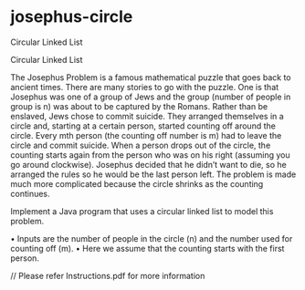 # josephus-circle
Circular Linked List 

Circular Linked List 	

The Josephus Problem is a famous mathematical puzzle that goes back to ancient times. There are many stories to go with the puzzle. One is that Josephus was one of a group of Jews and the group (number of people in group is n) was about to be captured by the Romans. Rather than be enslaved, Jews chose to commit suicide. They arranged themselves in a circle and, starting at a certain person, started counting off around the circle. Every mth person (the counting off number is m) had to leave the circle and commit suicide. When a person drops out of the circle, the counting starts again from the person who was on his right (assuming you go around clockwise). 
Josephus decided that he didn’t want to die, so he arranged the rules so he would be the last person left. The problem is made much more complicated because the circle shrinks as the counting continues. 

Implement a Java program that uses a circular linked list to model this problem. 

•	Inputs are the number of people in the circle (n) and the number used for counting off (m). 
•	Here we assume that the counting starts with the first person. 


// Please refer Instructions.pdf for more information
